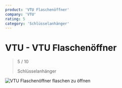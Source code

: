 ```yaml
---
product: 'VTU Flaschenöffner'
company: 'VTU'
rating: 5
category: 'Schlüsselanhänger'
---
```


# VTU - VTU Flaschenöffner
>
> 5 / 10
>
> Schlüsselanhänger

![VTU Flaschenöffner](./assets/vtu-vtu-flaschenöffner-ba6b0821-c331-483b-8122-6264daac3ad8.jpg)
flaschen zu öffnen
